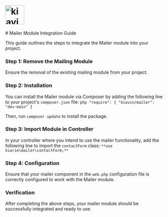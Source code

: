 <h1>
       <a href="https://www.buymeacoffee.com/kiavin" title="Buy me a coffee" ><img src="https://cdn.buymeacoffee.com/buttons/v2/default-yellow.png" height="60" alt="kiavin" /></a>
</h1>
# Mailer Module Integration Guide

This guide outlines the steps to integrate the Mailer module into your project.

### Step 1: Remove the Mailing Module

Ensure the removal of the existing mailing module from your project.

### Step 2: Installation

You can install the Mailer module via Composer by adding the following line to your project's `composer.json` file:
           ```php
            "require": {
                            "kiavin/mailer": "dev-main"
                        }
           ```

Then, run `composer update` to install the package.

### Step 3: Import Module in Controller

In your controller where you intend to use the mailer functionality, add the following line to import the `contactForm` class:
            ```**use kiarie\mailer\contactForm;**```


### Step 4: Configuration

Ensure that your mailer component in the `web.php` configuration file is correctly configured to work with the Mailer module.

### Verification

After completing the above steps, your mailer module should be successfully integrated and ready to use.



